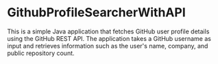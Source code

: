 # GithubProfileSearcherWithAPI
 This is a simple Java application that fetches GitHub user profile details using the GitHub REST API. The application takes a GitHub username as input and retrieves information such as the user's name, company, and public repository count.
